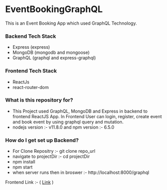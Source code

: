 # EventBookingGraphQL #

This is an Event Booking App which used GraphQL Technology.

### Backend Tech Stack ###
* Express (express)
* MongoDB (mongodb and mongoose)
* GraphQL (graphql and express-graphql)

### Frontend Tech Stack ###
* ReactJs
* react-router-dom

### What is this repository for? ###

* This Project used GraphQL, MongoDB and Express in backend to frontend ReactJS App.
  In Frontend User can login, register, create event and book event by using graphql query and mutation.  
* nodejs version :- v11.8.0 and npm version :- 6.5.0

### How do I get set up Backend? ###

* For Clone Repositry :-   git clone repo_url
* navigate to projectDir :-  cd projectDir
* npm install
* npm start
* when server runs then in broswer :- http://localhost:8000/graphql

Frontend Link :- ( [Link](https://github.com/pankajnegi1893/react-booking-frontend) )




